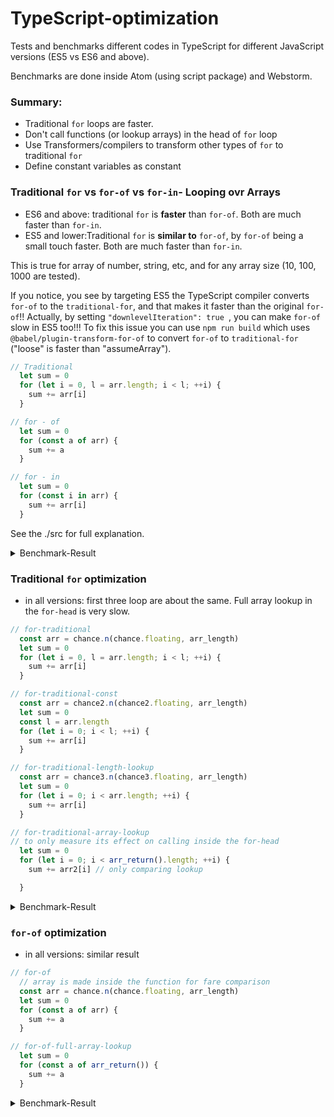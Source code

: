 # TypeScript-optimization
Tests and benchmarks different codes in TypeScript for different JavaScript versions (ES5 vs ES6 and above).

Benchmarks are done inside Atom (using script package) and Webstorm.

### Summary:
- Traditional `for` loops are faster.
- Don't call functions (or lookup arrays) in the head of `for` loop
- Use Transformers/compilers to transform other types of `for` to traditional `for`
- Define constant variables as constant

### Traditional `for` vs `for-of` vs `for-in`- Looping ovr Arrays

- ES6 and above: traditional `for` is **faster** than `for-of`. Both are much faster than `for-in`.
- ES5 and lower:Traditional `for` is **similar to** `for-of`, by `for-of` being a small touch faster. Both are much faster than `for-in`.

This is true for array of number, string, etc, and for any array size (10, 100, 1000 are tested).

If you notice, you see by targeting ES5 the TypeScript compiler converts `for-of` to the `traditional-for`, and that makes it faster than the original `for-of`!! Actually, by setting `"downlevelIteration": true
`, you can make `for-of` slow in ES5 too!!!  To fix this issue you can use `npm run build` which uses `@babel/plugin-transform-for-of` to convert `for-of` to `traditional-for` ("loose" is faster than "assumeArray").

```typescript
// Traditional
  let sum = 0
  for (let i = 0, l = arr.length; i < l; ++i) {
    sum += arr[i]
  }

// for - of
  let sum = 0
  for (const a of arr) {
    sum += a
  }

// for - in
  let sum = 0
  for (const i in arr) {
    sum += arr[i]
  }
```
See the ./src for full explanation.

<details>
<summary>Benchmark-Result</summary>

    -------------------    
    array size of 10

    ES6 and ES2020:
    
    array size of 10
    number array
    for_traditional x 93,918,160 ops/sec Â±2.26% (85 runs sampled)
    for_of x 20,043,782 ops/sec Â±0.64% (94 runs sampled)
    for_in x 1,855,402 ops/sec Â±0.89% (95 runs sampled)
    Fastest is for_traditional
    
    string array
    for_traditional_str x 62,883,817 ops/sec Â±0.23% (92 runs sampled)
    for_of_str x 36,321,814 ops/sec Â±0.47% (92 runs sampled)
    for_in_str x 1,928,360 ops/sec Â±0.68% (93 runs sampled)
    Fastest is for_traditional_str
        
    -------------------    
    array size of 100

    ES6 and ES2020:
    
    array size of 100
    number array
    for_traditional x 9,624,379 ops/sec Â±0.29% (91 runs sampled)
    for_of x 2,293,562 ops/sec Â±0.83% (91 runs sampled)
    for_in x 257,905 ops/sec Â±0.34% (97 runs sampled)
    Fastest is for_traditional
    
    string array
    for_traditional_str x 7,489,087 ops/sec Â±0.29% (94 runs sampled)
    for_of_str x 4,219,285 ops/sec Â±0.23% (96 runs sampled)
    for_in_str x 275,434 ops/sec Â±0.34% (96 runs sampled)
    Fastest is for_traditional_str
    
    -------------------    
    array size of 10000

    ES6 and ES2020:

    array size of 1000
    number array
    for_traditional x 807,444 ops/sec Â±0.22% (89 runs sampled)
    for_of x 310,846 ops/sec Â±0.62% (96 runs sampled)
    for_in x 27,566 ops/sec Â±0.33% (96 runs sampled)
    Fastest is for_traditional
    
    string array
    for_traditional_str x 643,079 ops/sec Â±1.59% (88 runs sampled)
    for_of_str x 439,983 ops/sec Â±0.30% (97 runs sampled)
    for_in_str x 28,672 ops/sec Â±1.55% (91 runs sampled)
    Fastest is for_traditional_str

    ES5:

    number array
    array size of 1000
    number array
    for_traditional x 806,810 ops/sec Â±0.32% (93 runs sampled)
    for_of x 809,966 ops/sec Â±0.28% (97 runs sampled)
    for_in x 27,447 ops/sec Â±0.41% (96 runs sampled)
    Fastest is for_of
    
    string array
    for_traditional_str x 641,393 ops/sec Â±3.32% (81 runs sampled)
    for_of_str x 676,553 ops/sec Â±0.26% (96 runs sampled)
    for_in_str x 29,130 ops/sec Â±1.45% (90 runs sampled)
    Fastest is for_of_str
    
</details>

### Traditional `for` optimization

- in all versions: first three loop are about the same. Full array lookup in the `for-head` is very slow.

```typescript
// for-traditional
  const arr = chance.n(chance.floating, arr_length) 
  let sum = 0
  for (let i = 0, l = arr.length; i < l; ++i) {
    sum += arr[i]
  }

// for-traditional-const
  const arr = chance2.n(chance2.floating, arr_length)
  let sum = 0
  const l = arr.length
  for (let i = 0; i < l; ++i) {
    sum += arr[i]
  }

// for-traditional-length-lookup
  const arr = chance3.n(chance3.floating, arr_length)
  let sum = 0
  for (let i = 0; i < arr.length; ++i) {
    sum += arr[i]
  }

// for-traditional-array-lookup
// to only measure its effect on calling inside the for-head
  let sum = 0
  for (let i = 0; i < arr_return().length; ++i) {
    sum += arr2[i] // only comparing lookup

  }
```

<details>
<summary>Benchmark-Result</summary>

    ES2020:

    array size of 10
    number array
    for_traditional x 62,302 ops/sec Â±0.72% (89 runs sampled)
    for_traditional_const x 61,790 ops/sec Â±0.97% (93 runs sampled)
    for_traditional_length_lookup x 62,299 ops/sec Â±1.11% (87 runs sampled)
    for_traditional_full_lockup x 5,647 ops/sec Â±0.94% (93 runs sampled)
    Fastest is for_traditional
    
    array size of 100
    number array
    for_traditional x 6,481 ops/sec Â±0.81% (93 runs sampled)
    for_traditional_const x 6,575 ops/sec Â±0.90% (93 runs sampled)
    for_traditional_length_lookup x 6,590 ops/sec Â±0.86% (93 runs sampled)
    for_traditional_full_lockup x 65.56 ops/sec Â±0.89% (68 runs sampled)
    Fastest is for_traditional_length_lookup,for_traditional_const

    array size of 1000
    number array
    for_traditional x 645 ops/sec Â±0.92% (91 runs sampled)
    for_traditional_const x 643 ops/sec Â±0.83% (91 runs sampled)
    for_traditional_length_lookup x 661 ops/sec Â±0.57% (91 runs sampled)
    for_traditional_full_lockup x 0.66 ops/sec Â±0.67% (6 runs sampled)
    Fastest is for_traditional_length_lookup

    ES5:

    array size of 1000
    number array
    for_traditional x 652 ops/sec Â±0.63% (90 runs sampled)
    for_traditional_const x 654 ops/sec Â±0.99% (91 runs sampled)
    for_traditional_length_lookup x 651 ops/sec Â±1.00% (92 runs sampled)
    for_traditional_full_lockup x 0.66 ops/sec Â±0.79% (6 runs sampled)
    Fastest is for_traditional,for_traditional_const,for_traditional_length_lookup
    
</details>


### `for-of` optimization

- in all versions: similar result

```typescript
// for-of
  // array is made inside the function for fare comparison
  const arr = chance.n(chance.floating, arr_length)
  let sum = 0
  for (const a of arr) {
    sum += a
  }

// for-of-full-array-lookup
  let sum = 0
  for (const a of arr_return()) {
    sum += a
  }
```

<details>
<summary>Benchmark-Result</summary>

    ES2020:

    array size of 10
    number array
    for_of x 65,064 ops/sec Â±0.89% (89 runs sampled)
    for_of_full_lookup x 65,289 ops/sec Â±0.92% (94 runs sampled)
    Fastest is for_of_full_lookup,for_of
        
    rray size of 100
    number array
    for_of x 6,542 ops/sec Â±0.74% (93 runs sampled)
    for_of_full_lookup x 6,549 ops/sec Â±1.09% (93 runs sampled)
    Fastest is for_of,for_of_full_lookup
    
    array size of 1000
    number array
    for_of x 663 ops/sec Â±0.91% (91 runs sampled)
    for_of_full_lookup x 665 ops/sec Â±0.89% (92 runs sampled)
    Fastest is for_of_full_lookup,for_of

    ES5:

    array size of 1000
    number array
    for_of x 652 ops/sec Â±1.09% (90 runs sampled)
    for_of_full_lookup x 654 ops/sec Â±0.75% (93 runs sampled)
    Fastest is for_of_full_lookup,for_of

</details>
